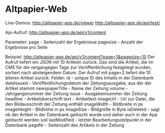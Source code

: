 # Altpapier-Web

Live-Demos: 
http://altpapier-app.de/viewer
http://altpapier-app.de/api/test/

Api-Aufruf:
http://altpapier-app.de/api/v1/content

Parameter:
page - Seitenzahl der Ergebnisse
pagesize - Anzahl der Ergebnisse pro Seite

Beispiel: http://altpapier-app.de/api/v1/content?page=1&pagesize=10
Der Aufruf liefert ein JSON mit 10 Artikeln zurück. Das sind die Artikel, die im CMS für die vergangegen Tage zur Veröffentlichung festgelegt wurden, sortiert nach absteigendem Datum. Der Aufruf mit page=2 liefert die 10 älteren Artikel zurück.
Felder:
id - unique ID des Inhalts in der Datenbank
dateIssued - Veröffentlichungsdatum der Zeitungsausgabe, aus der der Artikel stammt
newspaperTitle - Name der Zeitung
volume - Jahrgangsnummer der Zeitung
issue - Ausgabennummer der Zeitung
headline - Artikelüberschrift
text - Artikeltext
imageUrl - Url zur Datei, die den Bildausschnitt der Zeitung enthält
imageWidth - Bildbreite in px
imageHeight - Bildhöhe in px
imageSize - Bildgröße in Byte
isDeleted - sagt ob der Artikel in der Datenbank gelöscht wurde und daher auch in der App gelöscht werden soll
lastModified - letzter Bearbeitungszeitpunkt in der Datenbank
pageNr - Seitenzahl des Artikels in der Zeitung

